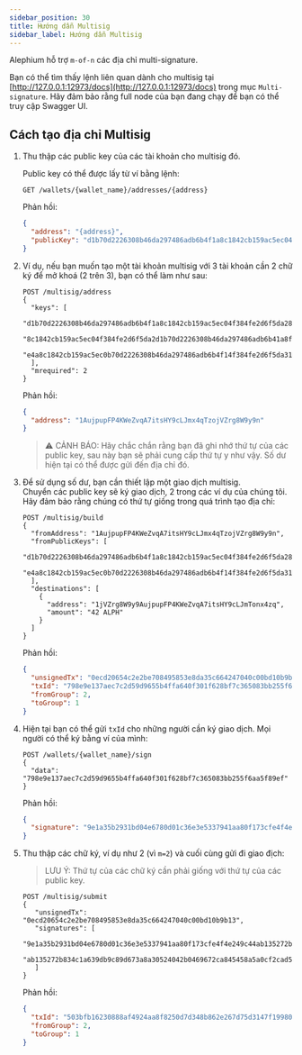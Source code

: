 ```yaml
---
sidebar_position: 30
title: Hướng dẫn Multisig 
sidebar_label: Hướng dẫn Multisig 
---
```


Alephium hỗ trợ `m-of-n` các địa chỉ multi-signature.

Bạn có thể tìm thấy lệnh liên quan dành cho multisig tại [http://127.0.0.1:12973/docs](http://127.0.0.1:12973/docs) trong mục `Multi-signature`. Hãy đảm bảo rằng full node của bạn đang chạy để bạn có thể truy cập Swagger UI. 

## Cách tạo địa chỉ Multisig

1. Thu thập các public key của các tài khoản cho multisig đó.

   Public key có thể được lấy từ ví bằng lệnh:

   ```
   GET /wallets/{wallet_name}/addresses/{address}
   ```

   Phản hồi:

   ```json
   {
     "address": "{address}",
     "publicKey": "d1b70d2226308b46da297486adb6b4f1a8c1842cb159ac5ec04f384fe2d6f5da28"
   }
   ```

2. Ví dụ, nếu bạn muốn tạo một tài khoản multisig với 3 tài khoản cần 2 chữ ký để mở khoá (2 trên 3), bạn có thể làm như sau:

   ```
   POST /multisig/address
   {
     "keys": [
       "d1b70d2226308b46da297486adb6b4f1a8c1842cb159ac5ec04f384fe2d6f5da28",
       "8c1842cb159ac5ec04f384fe2d6f5da2d1b70d2226308b46da297486adb6b41a8f",
       "e4a8c1842cb159ac5ec0b70d2226308b46da297486adb6b4f14f384fe2d6f5da31"
     ],
     "mrequired": 2
   }
   ```

   Phản hồi:

   ```json
   {
     "address": "1AujpupFP4KWeZvqA7itsHY9cLJmx4qTzojVZrg8W9y9n"
   }
   ```

   > ⚠️ CẢNH BÁO: Hãy chắc chắn rằng bạn đã ghi nhớ thứ tự của các public key, sau này bạn sẽ phải cung cấp thứ tự y như vậy. 
   Số dư hiện tại có thể được gửi đến địa chỉ đó.

3. Để sử dụng số dư, bạn cần thiết lập một giao dịch
multisig.   
   Chuyển các public key sẽ ký giao dịch, 2 trong các ví dụ của chúng tôi.  
   Hãy đảm bảo rằng chúng có thứ tự giống trong quá trình tạo địa chỉ:

   ```
   POST /multisig/build
   {
     "fromAddress": "1AujpupFP4KWeZvqA7itsHY9cLJmx4qTzojVZrg8W9y9n",
     "fromPublicKeys": [
       "d1b70d2226308b46da297486adb6b4f1a8c1842cb159ac5ec04f384fe2d6f5da28",
       "e4a8c1842cb159ac5ec0b70d2226308b46da297486adb6b4f14f384fe2d6f5da31"
     ],
     "destinations": [
       {
         "address": "1jVZrg8W9y9AujpupFP4KWeZvqA7itsHY9cLJmTonx4zq",
         "amount": "42 ALPH"
       }
     ]
   }
   ```

   Phản hồi:

   ```json
   {
     "unsignedTx": "0ecd20654c2e2be708495853e8da35c664247040c00bd10b9b13",
     "txId": "798e9e137aec7c2d59d9655b4ffa640f301f628bf7c365083bb255f6aa5f89ef",
     "fromGroup": 2,
     "toGroup": 1
   }
   ```

4. Hiện tại bạn có thể gửi `txId` cho những người cần ký giao dịch. Mọi người có thể ký bằng ví của mình:

   ```
   POST /wallets/{wallet_name}/sign
   {
     "data": "798e9e137aec7c2d59d9655b4ffa640f301f628bf7c365083bb255f6aa5f89ef"
   }
   ```

   Phản hồi:

   ```json
   {
     "signature": "9e1a35b2931bd04e6780d01c36e3e5337941aa80f173cfe4f4e249c44ab135272b834c1a639db9c89d673a8a30524042b0469672ca845458a5a0cf2cad53221b"
   }
   ```

5. Thu thập các chữ ký, ví dụ như 2 (vì `m=2`) và cuối cùng gửi đi giao địch:

   > LƯU Ý: Thứ tự của các chữ ký cần phải giống với thứ tự của các public key.
   ```
   POST /multisig/submit
   {
      "unsignedTx": "0ecd20654c2e2be708495853e8da35c664247040c00bd10b9b13",
      "signatures": [
      "9e1a35b2931bd04e6780d01c36e3e5337941aa80f173cfe4f4e249c44ab135272b834c1a639db9c89d673a8a30524042b0469672ca845458a5a0cf2cad53221b",
      "ab135272b834c1a639db9c89d673a8a30524042b0469672ca845458a5a0cf2cad53221b9e1a35b2931bd04e6780d01c36e3e5337941aa80f173cfe4f4e249c44"
      ]
   }

   ```

   Phản hồi:

   ```json
   {
     "txId": "503bfb16230888af4924aa8f8250d7d348b862e267d75d3147f1998050b6da69",
     "fromGroup": 2,
     "toGroup": 1
   }
   ```
